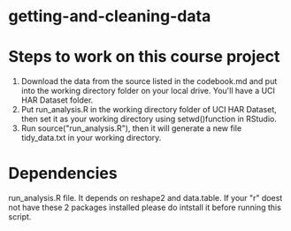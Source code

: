 # getting-and-cleaning-data

# Steps to work on this course project
1.	Download the data from the source listed in the codebook.md and put into the working directory folder on your local drive. You'll have a UCI HAR Dataset folder.
2.	Put run_analysis.R in the working directory folder of UCI HAR Dataset, then set it as your working directory using setwd()function in RStudio.
3.	Run source("run_analysis.R"), then it will generate a new file tidy_data.txt in your working directory.

# Dependencies
run_analysis.R file. It depends on reshape2 and data.table. If your "r" doest not have these 2 packages installed please do intstall it before running this script.

